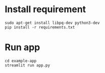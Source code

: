 # Install requirement
`sudo apt-get install libpq-dev python3-dev`  
`pip install -r requirements.txt`

# Run app
`cd example-app` \
`streamlit run app.py`
